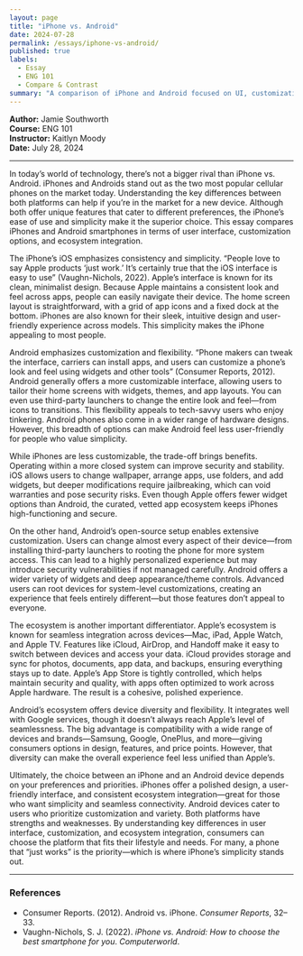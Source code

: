 ```yaml
---
layout: page
title: "iPhone vs. Android"
date: 2024-07-28
permalink: /essays/iphone-vs-android/
published: true
labels:
  - Essay
  - ENG 101
  - Compare & Contrast
summary: "A comparison of iPhone and Android focused on UI, customization, and ecosystem integration—arguing for iPhone’s simplicity."
---
```


**Author:** Jamie Southworth  
**Course:** ENG 101  
**Instructor:** Kaitlyn Moody  
**Date:** July 28, 2024

---

In today’s world of technology, there’s not a bigger rival than iPhone vs. Android. iPhones and Androids stand out as the two most popular cellular phones on the market today. Understanding the key differences between both platforms can help if you’re in the market for a new device. Although both offer unique features that cater to different preferences, the iPhone’s ease of use and simplicity make it the superior choice. This essay compares iPhones and Android smartphones in terms of user interface, customization options, and ecosystem integration.

The iPhone’s iOS emphasizes consistency and simplicity. “People love to say Apple products ‘just work.’ It’s certainly true that the iOS interface is easy to use” (Vaughn-Nichols, 2022). Apple’s interface is known for its clean, minimalist design. Because Apple maintains a consistent look and feel across apps, people can easily navigate their device. The home screen layout is straightforward, with a grid of app icons and a fixed dock at the bottom. iPhones are also known for their sleek, intuitive design and user-friendly experience across models. This simplicity makes the iPhone appealing to most people.

Android emphasizes customization and flexibility. “Phone makers can tweak the interface, carriers can install apps, and users can customize a phone’s look and feel using widgets and other tools” (Consumer Reports, 2012). Android generally offers a more customizable interface, allowing users to tailor their home screens with widgets, themes, and app layouts. You can even use third-party launchers to change the entire look and feel—from icons to transitions. This flexibility appeals to tech-savvy users who enjoy tinkering. Android phones also come in a wider range of hardware designs. However, this breadth of options can make Android feel less user-friendly for people who value simplicity.

While iPhones are less customizable, the trade-off brings benefits. Operating within a more closed system can improve security and stability. iOS allows users to change wallpaper, arrange apps, use folders, and add widgets, but deeper modifications require jailbreaking, which can void warranties and pose security risks. Even though Apple offers fewer widget options than Android, the curated, vetted app ecosystem keeps iPhones high-functioning and secure.

On the other hand, Android’s open-source setup enables extensive customization. Users can change almost every aspect of their device—from installing third-party launchers to rooting the phone for more system access. This can lead to a highly personalized experience but may introduce security vulnerabilities if not managed carefully. Android offers a wider variety of widgets and deep appearance/theme controls. Advanced users can root devices for system-level customizations, creating an experience that feels entirely different—but those features don’t appeal to everyone.

The ecosystem is another important differentiator. Apple’s ecosystem is known for seamless integration across devices—Mac, iPad, Apple Watch, and Apple TV. Features like iCloud, AirDrop, and Handoff make it easy to switch between devices and access your data. iCloud provides storage and sync for photos, documents, app data, and backups, ensuring everything stays up to date. Apple’s App Store is tightly controlled, which helps maintain security and quality, with apps often optimized to work across Apple hardware. The result is a cohesive, polished experience.

Android’s ecosystem offers device diversity and flexibility. It integrates well with Google services, though it doesn’t always reach Apple’s level of seamlessness. The big advantage is compatibility with a wide range of devices and brands—Samsung, Google, OnePlus, and more—giving consumers options in design, features, and price points. However, that diversity can make the overall experience feel less unified than Apple’s.

Ultimately, the choice between an iPhone and an Android device depends on your preferences and priorities. iPhones offer a polished design, a user-friendly interface, and consistent ecosystem integration—great for those who want simplicity and seamless connectivity. Android devices cater to users who prioritize customization and variety. Both platforms have strengths and weaknesses. By understanding key differences in user interface, customization, and ecosystem integration, consumers can choose the platform that fits their lifestyle and needs. For many, a phone that “just works” is the priority—which is where iPhone’s simplicity stands out.

---

### References

- Consumer Reports. (2012). Android vs. iPhone. *Consumer Reports*, 32–33.  
- Vaughn-Nichols, S. J. (2022). *iPhone vs. Android: How to choose the best smartphone for you*. *Computerworld*.
